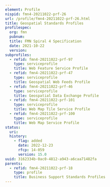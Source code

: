 ```yaml
---
element: Profile
nispid: fmn4-20211022-prf-26
url: /profile/fmn4-20211022-prf-26.html
title: Geospatial Standards Profiles
profilespec:
  org: fmn
  pubnum: 
  title: FMN Spiral 4 Specification
  date: 2021-10-22
  version: 
subprofiles:
  - refid: fmn4-20211022-prf-97
    type: serviceprofile
    title: Web Feature Service Profile
  - refid: fmn4-20211022-prf-47
    type: serviceprofile
    title: Geospatial Web Feeds Profile
  - refid: fmn4-20211022-prf-46
    type: serviceprofile
    title: Geospatial Data Exchange Profile
  - refid: fmn4-20211022-prf-101
    type: serviceprofile
    title: Web Map Tile Service Profile
  - refid: fmn4-20211022-prf-100
    type: serviceprofile
    title: Web Map Service Profile
status:
  uri: 
  history: 
    - flag: added
      date: 2022-12-23
      rfcp: 14-059
      version: 15.0
uuid: 3162334b-0ac0-4812-a943-a6caa71482fa
parents:
  - refid: fmn4-20211022-prf-18
    type: profile
    title: Business Support Standards Profiles
---
```

